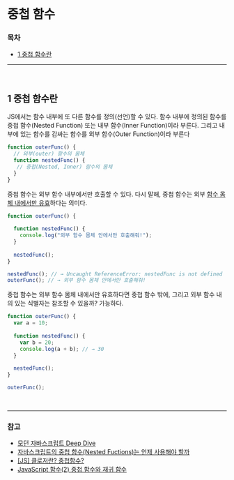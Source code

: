 # 중첩 함수

### 목차

- [1 중첩 함수란](#1-중첩-함수란)

***

<br>

## 1 중첩 함수란

JS에서는 함수 내부에 또 다른 함수를 정의(선언)할 수 있다. 함수 내부에 정의된 함수를 중첩 함수(Nested Function) 또는 내부 함수(Inner Function)이라 부른다. 그리고 내부에 있는 함수를 감싸는 함수를 외부 함수(Outer Function)이라 부른다
```javascript
function outerFunc() { 
  // 외부(outer) 함수의 몸체
  function nestedFunc() {
   // 중첩(Nested, Inner) 함수의 몸체
  }
}
```
중첩 함수는 외부 함수 내부에서만 호출할 수 있다. 다시 말해, 중첩 함수는 외부 [함수 몸체 내에서만 유효]()하다는 의미다. 
```javascript
function outerFunc() {
  
  function nestedFunc() {
    console.log("외부 함수 몸체 안에서만 호출해줘!");
  }
  
  nestedFunc(); 
} 

nestedFunc(); // → Uncaught ReferenceError: nestedFunc is not defined
outerFunc(); // → 외부 함수 몸체 안에서만 호출해줘!
```
중첩 함수는 외부 함수 몸체 내에서만 유효하다면 중첩 함수 밖에, 그리고 외부 함수 내의 있는 식별자는 참조할 수 있을까? 가능하다.
```javascript
function outerFunc() {
  var a = 10; 
  
  function nestedFunc() {
    var b = 20; 
    console.log(a + b); // → 30
  }
  
  nestedFunc(); 
}

outerFunc();

```

<br>

***
### 참고 
- [모던 자바스크립트 Deep Dive](http://www.yes24.com/Product/Goods/92742567)
- [자바스크립트의 중첩 함수(Nested Fuctions)는 언제 사용해야 할까](https://siyoon210.tistory.com/162)
- [[JS] 클로저란? 중첩함수?](https://velog.io/@hahaha/JS-%ED%81%B4%EB%A1%9C%EC%A0%80)
- [JavaScript 함수(2) 중첩 함수와 재귀 함수](https://absolutelyfullycapable.github.io/2020-12/javascript-function-2-nested-function-recursive-function)
